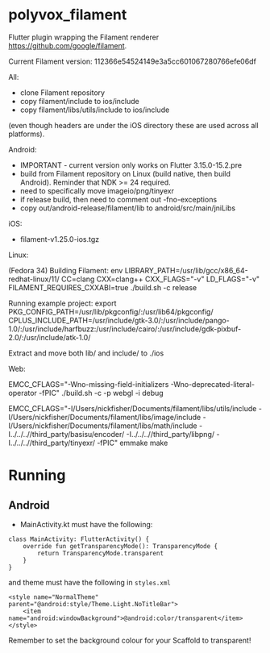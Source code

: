 # polyvox_filament

Flutter plugin wrapping the Filament renderer https://github.com/google/filament.

Current Filament version: 112366e54524149e3a5cc601067280766efe06df

All:
- clone Filament repository 
- copy filament/include to ios/include
- copy filament/libs/utils/include to ios/include

(even though headers are under the iOS directory these are used across all platforms).

Android:
- IMPORTANT - current version only works on Flutter 3.15.0-15.2.pre
- build from Filament repository on Linux (build native, then build Android). Reminder that NDK >= 24 required.
- need to specifically move imageio/png/tinyexr 
- if release build, then need to comment out -fno-exceptions
- copy out/android-release/filament/lib to android/src/main/jniLibs

iOS:
- filament-v1.25.0-ios.tgz

Linux:

(Fedora 34)
Building Filament:
env LIBRARY_PATH=/usr/lib/gcc/x86_64-redhat-linux/11/ CC=clang CXX=clang++ CXX_FLAGS="-v" LD_FLAGS="-v" FILAMENT_REQUIRES_CXXABI=true  ./build.sh -c release

Running example project:
export PKG_CONFIG_PATH=/usr/lib/pkgconfig/:/usr/lib64/pkgconfig/ CPLUS_INCLUDE_PATH=/usr/include/gtk-3.0/:/usr/include/pango-1.0/:/usr/include/harfbuzz:/usr/include/cairo/:/usr/include/gdk-pixbuf-2.0/:/usr/include/atk-1.0/

Extract and move both lib/ and include/ to ./ios

Web:

EMCC_CFLAGS="-Wno-missing-field-initializers -Wno-deprecated-literal-operator -fPIC" ./build.sh -c -p webgl -i debug

EMCC_CFLAGS="-I/Users/nickfisher/Documents/filament/libs/utils/include -I/Users/nickfisher/Documents/filament/libs/image/include -I/Users/nickfisher/Documents/filament/libs/math/include -I../../..//third_party/basisu/encoder/ -I../../..//third_party/libpng/ -I../../..//third_party/tinyexr/ -fPIC" emmake make

# Running

## Android 

- MainActivity.kt must have the following:
```
class MainActivity: FlutterActivity() {
    override fun getTransparencyMode(): TransparencyMode {
        return TransparencyMode.transparent
    }
}
```
and theme must have the following in `styles.xml`
```
<style name="NormalTheme" parent="@android:style/Theme.Light.NoTitleBar">
    <item name="android:windowBackground">@android:color/transparent</item>
</style>
```

Remember to set the background colour for your Scaffold to transparent!


